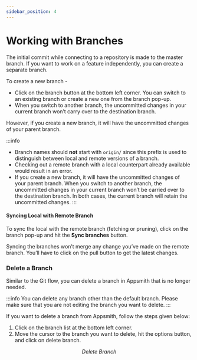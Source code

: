 ```yaml
---
sidebar_position: 4
---
```

# Working with Branches

The initial commit while connecting to a repository is made to the master branch. If you want to work on a feature independently, you can create a separate branch.

To create a new branch -

* Click on the branch button at the bottom left corner. You can switch to an existing branch or create a new one from the branch pop-up.
* When you switch to another branch, the uncommitted changes in your current branch won’t carry over to the destination branch.

However, if you create a new branch, it will have the uncommitted changes of your parent branch.

:::info
* Branch names should **not** start with `origin/` since this prefix is used to distinguish between local and remote versions of a branch.
* Checking out a remote branch with a local counterpart already available would result in an error.
* If you create a new branch, it will have the uncommitted changes of your parent branch. When you switch to another branch, the uncommitted changes in your current branch won’t be carried over to the destination branch. In both cases, the current branch will retain the uncommitted changes.
:::

#### Syncing Local with Remote Branch

To sync the local with the remote branch (fetching or pruning), click on the branch pop-up and hit the **Sync branches** button.

<!-- ![](</img/Git\_sync\_syc branches.gif>) -->

Syncing the branches won’t merge any change you’ve made on the remote branch. You’ll have to click on the pull button to get the latest changes.

### Delete a Branch

Similar to the Git flow, you can delete a branch in Appsmith that is no longer needed.&#x20;

:::info
You can delete any branch other than the default branch. Please make sure that you are not editing the branch you want to delete.&#x20;
:::

If you want to delete a branch from Appsmith, follow the steps given below:&#x20;

1. Click on the branch list at the bottom left corner.&#x20;
2. Move the cursor to the branch you want to delete, hit the options button, and click on delete branch.




 <figure>
 <object data="https://www.youtube.com/embed/Ww6cpZEkSqs" width='860px' height='515px'></object> 
<figcaption align = "center"><i>Delete Branch 
</i></figcaption>
</figure>